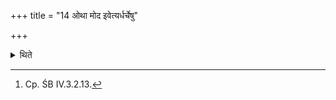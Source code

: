 +++
title = "14 ओथा मोद इवेत्यर्धर्चेषु"

+++

<details><summary>थिते</summary>

14. othā moda iva at (every) half verse (recited by the Hotr̥) and om othā moda iva at (every) pause. He utters om at the end.[^1]  

[^1]: Cp. ŚB IV.3.2.13.  
</details>
